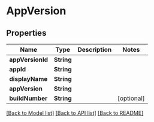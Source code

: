 # AppVersion

## Properties
Name | Type | Description | Notes
------------ | ------------- | ------------- | -------------
**appVersionId** | **String** |  | 
**appId** | **String** |  | 
**displayName** | **String** |  | 
**appVersion** | **String** |  | 
**buildNumber** | **String** |  | [optional] 

[[Back to Model list]](../README.md#documentation-for-models) [[Back to API list]](../README.md#documentation-for-api-endpoints) [[Back to README]](../README.md)


